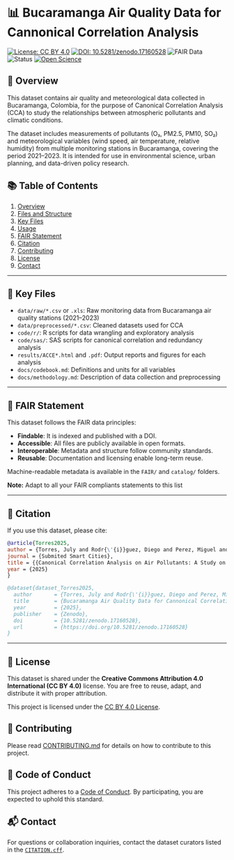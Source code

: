 # 📊 Bucaramanga Air Quality Data for Cannonical Correlation Analysis

[![License: CC BY 4.0](https://img.shields.io/badge/License-CC--BY--4.0-lightgrey.svg)](https://creativecommons.org/licenses/by/4.0/)
[![DOI: 10.5281/zenodo.17160528](https://zenodo.org/badge/DOI/10.5281/zenodo.17160528.svg)](https://doi.org/10.5281/zenodo.17160528)
![FAIR Data](https://img.shields.io/badge/FAIR-Compliant-4db8ff)
![Status](https://img.shields.io/badge/status-published-blue)
[![Open Science](https://img.shields.io/badge/open%20science-yes-brightgreen)](https://www.fosteropenscience.eu/)

## 🧭 Overview

This dataset contains air quality and meteorological data collected in Bucaramanga, Colombia, for the purpose of Canonical Correlation Analysis (CCA) to study the relationships between atmospheric pollutants and climatic conditions.

The dataset includes measurements of pollutants (O₃, PM2.5, PM10, SO₂) and meteorological variables (wind speed, air temperature, relative humidity) from multiple monitoring stations in Bucaramanga, covering the period 2021–2023. It is intended for use in environmental science, urban planning, and data-driven policy research.

## 📚 Table of Contents

1. [Overview](#-overview)
2. [Files and Structure](#-files-and-structure)
3. [Key Files](#-key-files)
4. [Usage](#-usage)
5. [FAIR Statement](#fair-statement)
6. [Citation](#-citation)
7. [Contributing](#-contributing)
8. [License](#-license)
9. [Contact](#contact)

---

## 📂 Key Files

- `data/raw/*.csv` or `.xls`: Raw monitoring data from Bucaramanga air quality stations (2021–2023)
- `data/preprocessed/*.csv`: Cleaned datasets used for CCA
- `code/r/`: R scripts for data wrangling and exploratory analysis
- `code/sas/`: SAS scripts for canonical correlation and redundancy analysis
- `results/ACCE*.html` and `.pdf`: Output reports and figures for each analysis
- `docs/codebook.md`: Definitions and units for all variables
- `docs/methodology.md`: Description of data collection and preprocessing

---

## 🧬 FAIR Statement

This dataset follows the FAIR data principles:

- **Findable**: It is indexed and published with a DOI.
- **Accessible**: All files are publicly available in open formats.
- **Interoperable**: Metadata and structure follow community standards.
- **Reusable**: Documentation and licensing enable long-term reuse.

Machine-readable metadata is available in the `FAIR/` and `catalog/` folders.

**Note:** Adapt to all your FAIR compliants statements to this list

---

## 📖 Citation

If you use this dataset, please cite:

```bibtex
@article{Torres2025,
author = {Torres, July and Rodr{\'{i}}guez, Diego and Perez, Miguel and Le{\'{o}}n, Francisco and Rincon-Yanez, Diego},
journal = {Submited Smart Cities},
title = {{Canonical Correlation Analysis on Air Pollutants: A Study on Suburban Areas of the Northeast Andean Mountains}},
year = {2025}
}

@dataset{dataset_Torres2025,
  author       = {Torres, July and Rodr{\'{i}}guez, Diego and Perez, Miguel and Le{\'{o}}n, Francisco and Rincon-Yanez, Diego},
  title        = {Bucaramanga Air Quality Data for Cannonical Correlation Analysis},
  year         = {2025},
  publisher    = {Zenodo},
  doi          = {10.5281/zenodo.17160528},
  url          = {https://doi.org/10.5281/zenodo.17160528}
}
```

---

## 📜 License

This dataset is shared under the **Creative Commons Attribution 4.0 International (CC BY 4.0)** license. You are free to reuse, adapt, and distribute it with proper attribution.

This project is licensed under the [CC BY 4.0 License](LICENSE).

## 🤝 Contributing

Please read [CONTRIBUTING.md](CONTRIBUTING.md) for details on how to contribute to this project.

## 🧾 Code of Conduct

This project adheres to a [Code of Conduct](CODE_OF_CONDUCT.md). By participating, you are expected to uphold this standard.


## 📬 Contact

For questions or collaboration inquiries, contact the dataset curators listed in the [`CITATION.cff`](./CITATION.cff).
